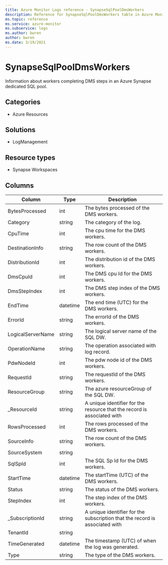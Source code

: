 ```yaml
---
title: Azure Monitor Logs reference - SynapseSqlPoolDmsWorkers
description: Reference for SynapseSqlPoolDmsWorkers table in Azure Monitor Logs.
ms.topic: reference
ms.service: azure-monitor
ms.subservice: logs
ms.author: bwren
author: bwren
ms.date: 3/19/2021
---
```


# SynapseSqlPoolDmsWorkers

 Information about workers completing DMS steps in an Azure Synapse dedicated SQL pool.

## Categories

- Azure Resources
## Solutions

- LogManagement
## Resource types

- Synapse Workspaces




## Columns

|Column|Type|Description|
|---|---|---|
|BytesProcessed|int|The bytes processed of the DMS workers.|
|Category|string|The category of the log.|
|CpuTime|int|The cpu time for the DMS workers.|
|DestinationInfo|string|The row count of the DMS workers.|
|DistributionId|int|The distribution id of the DMS workers.|
|DmsCpuId|int|The DMS cpu Id for the DMS workers.|
|DmsStepIndex|int|The DMS step index of the DMS workers.|
|EndTime|datetime|The end time (UTC) for the DMS workers.|
|ErrorId|string|The errorId of the DMS workers.|
|LogicalServerName|string|The logical server name of the SQL DW.|
|OperationName|string|The operation associated with log record.|
|PdwNodeId|int|The pdw node id of the DMS workers.|
|RequestId|string|The requestId of the DMS workers.|
|ResourceGroup|string|The azure resourceGroup of the SQL DW.|
|_ResourceId|string|A unique identifier for the resource that the record is associated with|
|RowsProcessed|int|The rows processed of the DMS workers.|
|SourceInfo|string|The row count of the DMS workers.|
|SourceSystem|string||
|SqlSpId|int|The SQL  Sp Id for the DMS workers.|
|StartTime|datetime|The startTime (UTC) of the DMS workers.|
|Status|string|The status of the DMS workers.|
|StepIndex|int|The step index of the DMS workers.|
|_SubscriptionId|string|A unique identifier for the subscription that the record is associated with|
|TenantId|string||
|TimeGenerated|datetime|The timestamp (UTC) of when the log was generated.|
|Type|string|The type of the DMS workers.|
